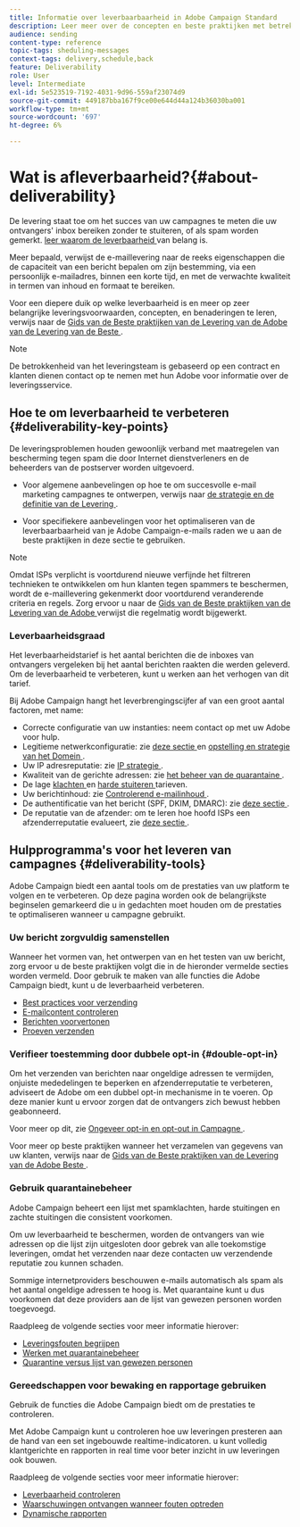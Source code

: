 ```yaml
---
title: Informatie over leverbaarbaarheid in Adobe Campaign Standard
description: Leer meer over de concepten en beste praktijken met betrekking tot leverbaarheid evenals de hulpmiddelen die door Adobe Campaign Standard worden aangeboden om het verzenden van uw leveringen te optimaliseren.
audience: sending
content-type: reference
topic-tags: sheduling-messages
context-tags: delivery,schedule,back
feature: Deliverability
role: User
level: Intermediate
exl-id: 5e523519-7192-4031-9d96-559af23074d9
source-git-commit: 449187bba167f9ce00e644d44a124b36030ba001
workflow-type: tm+mt
source-wordcount: '697'
ht-degree: 6%

---
```


# Wat is afleverbaarheid?{#about-deliverability}

De levering staat toe om het succes van uw campagnes te meten die uw ontvangers&#39; inbox bereiken zonder te stuiteren, of als spam worden gemerkt. [ leer waarom de leverbaarheid ](https://experienceleague.adobe.com/docs/deliverability-learn/deliverability-best-practice-guide/deliverability-strategy-and-definition.html#why-deliverability-matters) van belang is.

Meer bepaald, verwijst de e-maillevering naar de reeks eigenschappen die de capaciteit van een bericht bepalen om zijn bestemming, via een persoonlijk e-mailadres, binnen een korte tijd, en met de verwachte kwaliteit in termen van inhoud en formaat te bereiken. <!--These characteristics fall into four main categories: data quality, message and content, sending infrastructure, and reputation. Together, they form the foundation of a successful email deliverability program.-->

Voor een diepere duik op welke leverbaarheid is en meer op zeer belangrijke leveringsvoorwaarden, concepten, en benaderingen te leren, verwijs naar de [ Gids van de Beste praktijken van de Levering van de Adobe van de Levering van de Beste ](https://experienceleague.adobe.com/docs/deliverability-learn/deliverability-best-practice-guide/introduction.html?lang=nl).

>[!NOTE]
>
>De betrokkenheid van het leveringsteam is gebaseerd op een contract en klanten dienen contact op te nemen met hun Adobe voor informatie over de leveringsservice.

## Hoe te om leverbaarheid te verbeteren {#deliverability-key-points}

De leveringsproblemen houden gewoonlijk verband met maatregelen van bescherming tegen spam die door Internet dienstverleners en de beheerders van de postserver worden uitgevoerd.

* Voor algemene aanbevelingen op hoe te om succesvolle e-mail marketing campagnes te ontwerpen, verwijs naar [ de strategie en de definitie van de Levering ](https://experienceleague.adobe.com/docs/deliverability-learn/deliverability-best-practice-guide/deliverability-strategy-and-definition.html).

* Voor specifiekere aanbevelingen voor het optimaliseren van de leverbaarbaarheid van je Adobe Campaign-e-mails raden we u aan de beste praktijken in deze sectie te gebruiken.

>[!NOTE]
>
>Omdat ISPs verplicht is voortdurend nieuwe verfijnde het filtreren technieken te ontwikkelen om hun klanten tegen spammers te beschermen, wordt de e-maillevering gekenmerkt door voortdurend veranderende criteria en regels. Zorg ervoor u naar de [ Gids van de Beste praktijken van de Levering van de Adobe ](https://experienceleague.adobe.com/docs/deliverability-learn/deliverability-best-practice-guide/introduction.html?lang=nl) verwijst die regelmatig wordt bijgewerkt.

### Leverbaarheidsgraad

Het leverbaarheidstarief is het aantal berichten die de inboxes van ontvangers vergeleken bij het aantal berichten raakten die werden geleverd. Om de leverbaarheid te verbeteren, kunt u werken aan het verhogen van dit tarief.

Bij Adobe Campaign hangt het leverbrengingscijfer af van een groot aantal factoren, met name:

* Correcte configuratie van uw instanties: neem contact op met uw Adobe voor hulp.
* Legitieme netwerkconfiguratie: zie [ deze sectie ](../../sending/using/optimize-delivery.md#network-config) en [ opstelling en strategie van het Domein ](https://experienceleague.adobe.com/docs/deliverability-learn/deliverability-best-practice-guide/transition-process/infrastructure.html#domain-setup-and-strategy).
* Uw IP adresreputatie: zie [ IP strategie ](https://experienceleague.adobe.com/docs/deliverability-learn/deliverability-best-practice-guide/transition-process/infrastructure.html#ip-strategy).
* Kwaliteit van de gerichte adressen: zie [ het beheer van de quarantaine ](../../sending/using/optimize-delivery.md#quarantine-management).
* De lage [ klachten ](https://experienceleague.adobe.com/docs/deliverability-learn/deliverability-best-practice-guide/metrics-for-deliverability/complaints.html) en [ harde stuiteren ](https://experienceleague.adobe.com/docs/deliverability-learn/deliverability-best-practice-guide/metrics-for-deliverability/bounces.html#hard-bounces) tarieven.
* Uw berichtinhoud: zie [ Controlerend e-mailinhoud ](../../sending/using/control-email-content.md).
* De authentificatie van het bericht (SPF, DKIM, DMARC): zie [ deze sectie ](https://experienceleague.adobe.com/docs/deliverability-learn/deliverability-best-practice-guide/transition-process/infrastructure.html#authentication).
* De reputatie van de afzender: om te leren hoe hoofd ISPs een afzenderreputatie evalueert, zie [ deze sectie ](https://experienceleague.adobe.com/docs/deliverability-learn/deliverability-best-practice-guide/internet-service-provider-specifics/overview.html).

## Hulpprogramma&#39;s voor het leveren van campagnes {#deliverability-tools}

Adobe Campaign biedt een aantal tools om de prestaties van uw platform te volgen en te verbeteren. Op deze pagina worden ook de belangrijkste beginselen gemarkeerd die u in gedachten moet houden om de prestaties te optimaliseren wanneer u campagne gebruikt.

### Uw bericht zorgvuldig samenstellen

Wanneer het vormen van, het ontwerpen van en het testen van uw bericht, zorg ervoor u de beste praktijken volgt die in de hieronder vermelde secties worden vermeld. Door gebruik te maken van alle functies die Adobe Campaign biedt, kunt u de leverbaarheid verbeteren.

* [Best practices voor verzending](../../sending/using/delivery-best-practices.md)
* [E-mailcontent controleren](../../sending/using/control-email-content.md)
* [Berichten voorvertonen](../../sending/using/previewing-messages.md)
* [Proeven verzenden](../../sending/using/sending-proofs.md)

### Verifieer toestemming door dubbele opt-in {#double-opt-in}

Om het verzenden van berichten naar ongeldige adressen te vermijden, onjuiste mededelingen te beperken en afzenderreputatie te verbeteren, adviseert de Adobe om een dubbel opt-in mechanisme in te voeren. Op deze manier kunt u ervoor zorgen dat de ontvangers zich bewust hebben geabonneerd.

Voor meer op dit, zie [ Ongeveer opt-in en opt-out in Campagne ](../../audiences/using/about-opt-in-and-opt-out-in-campaign.md).

Voor meer op beste praktijken wanneer het verzamelen van gegevens van uw klanten, verwijs naar de [ Gids van de Beste praktijken van de Levering van de Adobe Beste ](https://experienceleague.adobe.com/docs/deliverability-learn/deliverability-best-practice-guide/first-impressions/address-collection-and-list-growth.html#data-quality-and-hygiene).

### Gebruik quarantainebeheer

Adobe Campaign beheert een lijst met spamklachten, harde stuitingen en zachte stuitingen die consistent voorkomen.

Om uw leverbaarheid te beschermen, worden de ontvangers van wie adressen op die lijst zijn uitgesloten door gebrek van alle toekomstige leveringen, omdat het verzenden naar deze contacten uw verzendende reputatie zou kunnen schaden.

Sommige internetproviders beschouwen e-mails automatisch als spam als het aantal ongeldige adressen te hoog is. Met quarantaine kunt u dus voorkomen dat deze providers aan de lijst van gewezen personen worden toegevoegd.

Raadpleeg de volgende secties voor meer informatie hierover:

* [Leveringsfouten begrijpen](../../sending/using/understanding-delivery-failures.md)
* [Werken met quarantainebeheer](../../sending/using/understanding-quarantine-management.md)
* [Quarantine versus lijst van gewezen personen](../../sending/using/understanding-quarantine-management.md#quarantine-vs-denylist)

### Gereedschappen voor bewaking en rapportage gebruiken

Gebruik de functies die Adobe Campaign biedt om de prestaties te controleren.

Met Adobe Campaign kunt u controleren hoe uw leveringen presteren aan de hand van een set ingebouwde realtime-indicatoren. <!--For example, you can check the number of messages that are successfully executed, sent and delivered. You can also verify the number of messages that have been opened and the number of messages/links that have been clicked.--> u kunt volledig klantgerichte en rapporten in real time voor beter inzicht in uw leveringen ook bouwen.

Raadpleeg de volgende secties voor meer informatie hierover:

* [Leverbaarheid controleren](../../sending/using/monitor-deliverability.md)
  <!--[Monitoring a delivery](../../sending/using/monitoring-a-delivery.md)-->
* [Waarschuwingen ontvangen wanneer fouten optreden](../../sending/using/receiving-alerts-when-failures-happen.md)
* [Dynamische rapporten](../../reporting/using/about-dynamic-reports.md)

<!--## General recommendations

NOT SURE TO KEEP

Here are a few additional recommendations when it comes to deliverability.

### Send to valid addresses {#valid-addresses}

Spammers often use address generators based on lists of frequent names and first names; in addition, they rarely process technical notifications sent back by mail servers. A high rate of invalid addresses is often interpreted as a sign of spam.

Double opt-in mechanisms and effective handling of technical bounce messages make it possible to avoid this.

### Reduce complaint rate {#reduce-complaint-rate}

ISPs usually have a prominent means of reporting a received message as spam. This makes it possible to identify unreliable sources. By rapidly honoring opt-out requests, making regular use of a given list, verifying consent through a double opt-in system, and implementing feedback loops, you can reduce complaint rates.

<!--Sending to honeypot addresses {#honeypot-addresses}
ISPs and other organizations (refer to https://www.projecthoneypot.org/) make use of mailboxes that do not correspond to physical persons but are created simply to trick spammers. These so-called "honey pot" addresses are published on the Web in order to be collected by spambots and thus catch illegitimate senders. The use of a double opt-in mechanism precludes this sort of address being added to a list. When using a third-party list, you must be sure of the methods employed by its maintainer.-->

<!--## Sending on a regular basis {#regular-deliveries}

Spammers make programmed deliveries to maintain their reputation over time. They sometimes need to adapt their marketing plan to meet the best practices imposed by the ISPs and so, after a peak in reputation (ramp-up), they configure regular deliveries.-->
